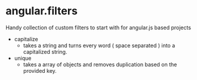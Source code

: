 angular.filters
===============

Handy collection of custom filters to start with for angular.js based projects    

 - capitalize
   - takes a string and turns every word ( space separated ) into a capitalized string.
- unique
   - takes a array of objects and removes duplication based on the provided key.
